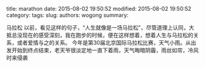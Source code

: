 title: marathon
date: 2015-08-02 19:50:52
modified: 2015-08-02 19:50:52
category: 
tags: 
slug: 
authors: wogong
summary: 


马拉松
以前，看见这样的句子，“人生就像是一场马拉松”，尽管道理上认同，大抵总没现在的感受深刻，我在跑步的时候，便在这样想着，想着人生与马拉松的关系，或者爱情与之的关系。
今年是第30届北京国际马拉松比赛，天气小雨。从出发开始到终点结束，老天爷很淡定地一直下着雨，天气晦暗阴霾，雨丝如帘，冷风时来侵袭

